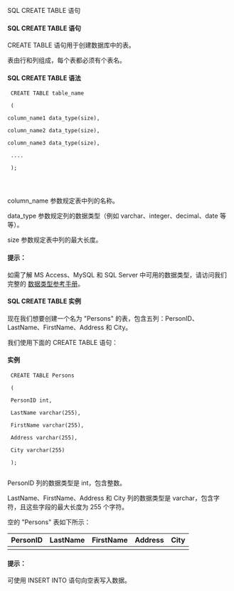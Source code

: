  SQL CREATE TABLE 语句 

#### SQL CREATE TABLE 语句

 CREATE TABLE 语句用于创建数据库中的表。

 表由行和列组成，每个表都必须有个表名。

 
#### SQL CREATE TABLE 语法

 
```
 CREATE TABLE table_name

 (

column_name1 data_type(size),

column_name2 data_type(size),

column_name3 data_type(size),

 ....

 );




```
 column_name 参数规定表中列的名称。

 data_type 参数规定列的数据类型（例如 varchar、integer、decimal、date 等等）。

 size 参数规定表中列的最大长度。

 

#### 提示：

如需了解 MS Access、MySQL 和 SQL Server 中可用的数据类型，请访问我们完整的 [数据类型参考手册](http://www.w3cschool.cc/sql/sql-datatypes.html)。

 

#### SQL CREATE TABLE 实例

 现在我们想要创建一个名为 "Persons" 的表，包含五列：PersonID、LastName、FirstName、Address 和 City。

 我们使用下面的 CREATE TABLE 语句：

  
#### 实例

 
```
 CREATE TABLE Persons

 (

 PersonID int,

 LastName varchar(255),

 FirstName varchar(255),

 Address varchar(255),

 City varchar(255)

 ); 


```
 

 PersonID 列的数据类型是 int，包含整数。

 LastName、FirstName、Address 和 City 列的数据类型是 varchar，包含字符，且这些字段的最大长度为 255 个字符。

 空的 "Persons" 表如下所示：

 

|PersonID|LastName|FirstName|Address|City|
|:--|:--|:--|:--|:--|
| | | | | |



#### 提示：

可使用 INSERT INTO 语句向空表写入数据。

 

